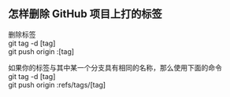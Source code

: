 ## 怎样删除 GitHub 项目上打的标签

删除标签  
git tag -d [tag]  
git push origin :[tag]  

如果你的标签与其中某一个分支具有相同的名称，那么使用下面的命令  
git tag -d [tag]  
git push origin :refs/tags/[tag]  
